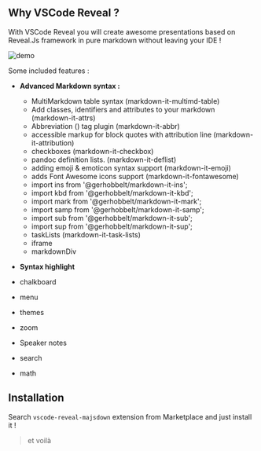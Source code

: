 



## Why VSCode Reveal ?

With VSCode Reveal you will create awesome presentations based on Reveal.Js framework in pure markdown without leaving your IDE !

![demo](https://github.com/vittorioromeo/vscode-reveal/raw/master/images/demo2.0-bis.gif)


Some included features :

- **Advanced Markdown syntax :**
    - MultiMarkdown table syntax (markdown-it-multimd-table)
    - Add classes, identifiers and attributes to your markdown (markdown-it-attrs)
    - Abbreviation (<abbr>) tag plugin (markdown-it-abbr)
    - accessible markup for block quotes with attribution line (markdown-it-attribution)
    - checkboxes (markdown-it-checkbox)
    - pandoc definition lists. (markdown-it-deflist)
    - adding emoji & emoticon syntax support (markdown-it-emoji)
    - adds Font Awesome icons support (markdown-it-fontawesome)
    - import ins from '@gerhobbelt/markdown-it-ins';
    - import kbd from '@gerhobbelt/markdown-it-kbd';
    - import mark from '@gerhobbelt/markdown-it-mark';
    - import samp from '@gerhobbelt/markdown-it-samp';
    - import sub from '@gerhobbelt/markdown-it-sub';
    - import sup from '@gerhobbelt/markdown-it-sup';
    - taskLists (markdown-it-task-lists)
    - iframe
    - markdownDiv

- **Syntax highlight**
- chalkboard
- menu
- themes
- zoom
- Speaker notes
- search
- math




## Installation

Search `vscode-reveal-majsdown` extension from Marketplace and just install it !

> et voilà

